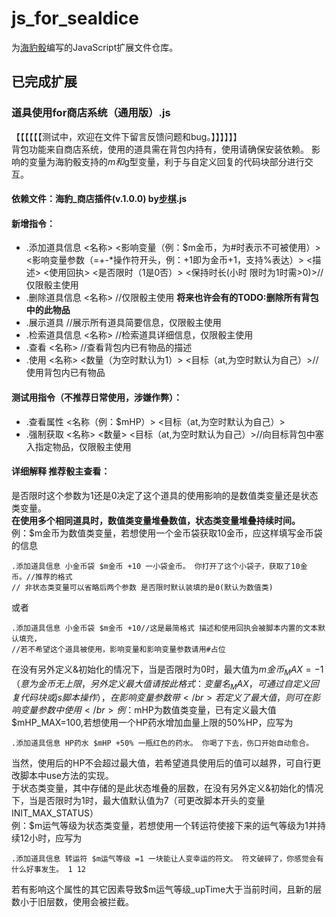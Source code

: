 # js_for_sealdice
为[海豹骰](https://github.com/sealdice/sealdice-core)编写的JavaScript扩展文件仓库。
## 已完成扩展
### 道具使用for商店系统（通用版）.js
【【【【【【测试中，欢迎在文件下留言反馈问题和bug。】】】】】】
</br>背包功能来自商店系统，使用的道具需在背包内持有，使用请确保安装依赖。
影响的变量为海豹骰支持的$m和$g型变量，利于与自定义回复的代码块部分进行交互。
#### 依赖文件：海豹_商店插件(v.1.0.0) by[步棋](https://github.com/Verplitic).js
#### 新增指令：
- .添加道具信息 <名称> <影响变量（例：$m金币，为#时表示不可被使用）> <影响变量参数（=+-*操作符开头，例：+1即为金币+1，支持%表达）> <描述> <使用回执> <是否限时（1是0否）> <保持时长(小时 限时为1时需>0)>//仅限骰主使用
- .删除道具信息 <名称> //仅限骰主使用 **将来也许会有的TODO:删除所有背包中的此物品**
- .展示道具 //展示所有道具简要信息，仅限骰主使用 
- .检索道具信息 <名称> //检索道具详细信息，仅限骰主使用
- .查看 <名称> //查看背包内已有物品的描述
- .使用 <名称> <数量（为空时默认为1）> <目标（at,为空时默认为自己）>//使用背包内已有物品 
#### 测试用指令（不推荐日常使用，涉嫌作弊）：
- .查看属性 <名称（例：$mHP）> <目标（at,为空时默认为自己）>
- .强制获取 <名称> <数量>  <目标（at,为空时默认为自己）>//向目标背包中塞入指定物品，仅限骰主使用
#### 详细解释 推荐骰主查看：
  是否限时这个参数为1还是0决定了这个道具的使用影响的是数值类变量还是状态类变量。
  </br>**在使用多个相同道具时，数值类变量堆叠数值，状态类变量堆叠持续时间。**
  </br>例：$m金币为数值类变量，若想使用一个金币袋获取10金币，应这样填写金币袋的信息
  ```
  .添加道具信息 小金币袋 $m金币 +10 一小袋金币。 你打开了这个小袋子，获取了10金币。//推荐的格式
  // 非状态类变量可以省略后两个参数 是否限时默认装填的是0(默认为数值类)
  ```
  或者
  ```
  .添加道具信息 小金币袋 $m金币 +10//这是最简格式 描述和使用回执会被脚本内置的文本默认填充，
  //若不希望这个道具被使用，影响变量和影响变量参数请用#占位  
  ```
  在没有另外定义&初始化的情况下，当是否限时为0时，最大值为$m金币_MAX=-1（意为金币无上限，另外定义最大值请按此格式：变量名_MAX，可通过自定义回复代码块或js脚本操作），在影响变量参数带%表达时使用会被拦截，若不想麻烦请避免使用带%表达。
  </br>若定义了最大值，则可在影响变量参数中使用%表达。
  </br>例：$mHP为数值类变量，已有定义最大值$mHP_MAX=100,若想使用一个HP药水增加血量上限的50%HP，应写为
  ```
  .添加道具信息 HP药水 $mHP +50% 一瓶红色的药水。 你喝了下去，伤口开始自动愈合。
  ```
  当然，使用后的HP不会超过最大值，若希望道具使用后的值可以越界，可自行更改脚本中use方法的实现。
  </br>于状态类变量，其中存储的是此状态堆叠的层数，在没有另外定义&初始化的情况下，当是否限时为1时，最大值默认值为7（可更改脚本开头的变量INIT_MAX_STATUS）
  </br>例：$m运气等级为状态类变量，若想使用一个转运符使接下来的运气等级为1并持续12小时，应写为
  ```
  .添加道具信息 转运符 $m运气等级 =1 一块能让人变幸运的符文。 符文破碎了，你感觉会有什么好事发生。 1 12
  ```
  若有影响这个属性的其它因素导致$m运气等级_upTime大于当前时间，且新的层数小于旧层数，使用会被拦截。
